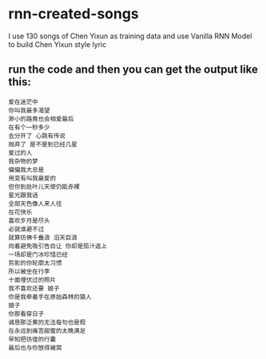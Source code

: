 # rnn-created-songs
I use 130 songs of Chen Yixun as training data and use Vanilla RNN Model to build Chen Yixun style lyric

## run the code and then you can get the output like this:

    爱在迷茫中    
    你叫我最多渴望    
    渺小的路竟也会相爱最后    
    在有个一秒多少    
    去分开了 心跳有传说    
    抛弃了 是不是到已经几星    
    爱过的人    
    我杂物的梦    
    偏偏我大总是 
    用变有叫我最爱的     
    但你到处叶儿天使仍能赤裸    
    星光跟我话    
    全部天色像人来人往    
    在花快乐    
    喜欢岁月是尽头
    必就谁避不过
    就算彷佛千叠浪 滔天巨浪
    向着避免吸引告白让 你却是茄汁返上    
    一场却是门冰珍惜已经    
    剪影的你轮廓太习惯    
    所以被坐在行李    
    十面埋伏过的照片    
    我不喜欢还要 娘子    
    你是我牵着手在原始森林的猿人    
    娘子    
    你那看穿日子 
    诚恳那泛黄的无法每句也是假    
    在永远到痛苦甜蜜的太晚满足   
    早知把彷徨的行囊
    最后也与你放得被窝 
    
